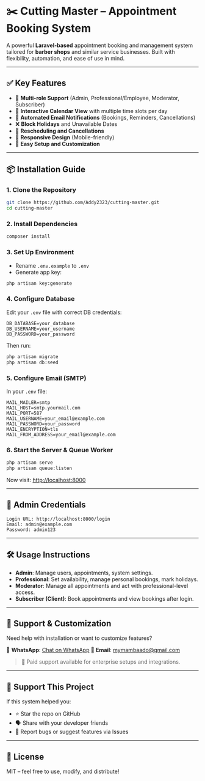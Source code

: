 
# ✂️ Cutting Master – Appointment Booking System

A powerful **Laravel-based** appointment booking and management system tailored for **barber shops** and similar service businesses. Built with flexibility, automation, and ease of use in mind.

---

## ✅ Key Features

* 🔐 **Multi-role Support** (Admin, Professional/Employee, Moderator, Subscriber)
* 📅 **Interactive Calendar View** with multiple time slots per day
* 📧 **Automated Email Notifications** (Bookings, Reminders, Cancellations)
* ❌ **Block Holidays** and Unavailable Dates
* 🔄 **Rescheduling and Cancellations**
* 📱 **Responsive Design** (Mobile-friendly)
* 🚀 **Easy Setup and Customization**

---

## 📦 Installation Guide

### 1. Clone the Repository

```bash
git clone https://github.com/Addy2323/cutting-master.git
cd cutting-master
```

### 2. Install Dependencies

```bash
composer install
```

### 3. Set Up Environment

* Rename `.env.example` to `.env`
* Generate app key:

```bash
php artisan key:generate
```

### 4. Configure Database

Edit your `.env` file with correct DB credentials:

```env
DB_DATABASE=your_database
DB_USERNAME=your_username
DB_PASSWORD=your_password
```

Then run:

```bash
php artisan migrate
php artisan db:seed
```

### 5. Configure Email (SMTP)

In your `.env` file:

```env
MAIL_MAILER=smtp
MAIL_HOST=smtp.yourmail.com
MAIL_PORT=587
MAIL_USERNAME=your_email@example.com
MAIL_PASSWORD=your_password
MAIL_ENCRYPTION=tls
MAIL_FROM_ADDRESS=your_email@example.com
```

### 6. Start the Server & Queue Worker

```bash
php artisan serve
php artisan queue:listen
```

Now visit: [http://localhost:8000](http://localhost:8000)

---

## 🔐 Admin Credentials

```
Login URL: http://localhost:8000/login
Email: admin@example.com
Password: admin123
```

---

## 🛠️ Usage Instructions

* **Admin**: Manage users, appointments, system settings.
* **Professional**: Set availability, manage personal bookings, mark holidays.
* **Moderator**: Manage all appointments and act with professional-level access.
* **Subscriber (Client)**: Book appointments and view bookings after login.

---

## 💬 Support & Customization

Need help with installation or want to customize features?

📱 **WhatsApp**: [Chat on WhatsApp](https://wa.me/+255768828247)
📧 **Email**: [mymambaado@gmail.com](mailto:myambaado@gmail.com)

> 💼 Paid support available for enterprise setups and integrations.

---

## 🙌 Support This Project

If this system helped you:

* ⭐ Star the repo on GitHub
* 🗣️ Share with your developer friends
* 🐞 Report bugs or suggest features via Issues

---

## 📄 License

MIT – feel free to use, modify, and distribute!
